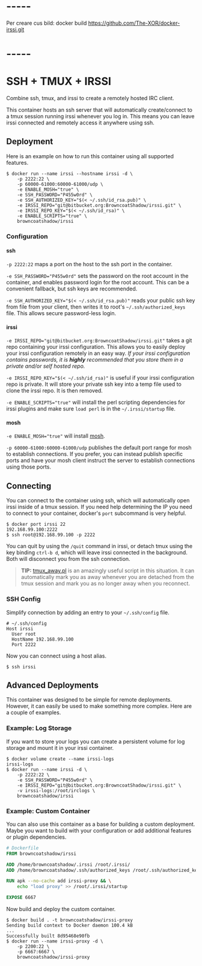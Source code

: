 # -----
Per creare cus bild:
docker build https://github.com/The-XOR/docker-irssi.git
# -----

# SSH + TMUX + IRSSI
Combine ssh, tmux, and irssi to create a remotely hosted IRC client.

This container hosts an ssh server that will automatically create/connect to a tmux session running irssi whenever you log in. This means you can leave irssi connected and remotely access it anywhere using ssh.

## Deployment
Here is an example on how to run this container using all supported features.
```sh-session
$ docker run --name irssi --hostname irssi -d \
    -p 2222:22 \
    -p 60000-61000:60000-61000/udp \
    -e ENABLE_MOSH="true" \
    -e SSH_PASSWORD="P455w0rd" \
    -e SSH_AUTHORIZED_KEY="$(< ~/.ssh/id_rsa.pub)" \
    -e IRSSI_REPO="git@bitbucket.org:BrowncoatShadow/irssi.git" \
    -e IRSSI_REPO_KEY="$(< ~/.ssh/id_rsa)" \
    -e ENABLE_SCRIPTS="true" \
    browncoatshadow/irssi
```

### Configuration
#### ssh
`-p 2222:22` maps a port on the host to the ssh port in the container.

`-e SSH_PASSWORD="P455w0rd"` sets the password on the root account in the container, and enables password login for the root account. This can be a convenient fallback, but ssh keys are recommended.

`-e SSH_AUTHORIZED_KEY="$(< ~/.ssh/id_rsa.pub)"` reads your public ssh key from file from your client, then writes it to root's `~/.ssh/authorized_keys` file.  This allows secure password-less login.

#### irssi
`-e IRSSI_REPO="git@bitbucket.org:BrowncoatShadow/irssi.git"` takes a git repo containing your irssi configuration. This allows you to easily deploy your irssi configuration remotely in an easy way. *If your irssi configuration contains passwords, it is **highly** recommended that you store them in a private and/or self hosted repo.*

`-e IRSSI_REPO_KEY="$(< ~/.ssh/id_rsa)"` is useful if your irssi configuration repo is private. It will store your private ssh key into a temp file used to clone the irssi repo. It is then removed.

`-e ENABLE_SCRIPTS="true"` will install the perl scripting dependencies for irssi plugins and make sure `load perl` is in the `~/.irssi/startup` file.

#### mosh
`-e ENABLE_MOSH="true"` will install [mosh](https://mosh.org/).

`-p 60000-61000:60000-61000/udp` publishes the default port range for mosh to establish connections. If you prefer, you can instead publish specific ports and have your mosh client instruct the server to establish connections using those ports.


## Connecting
You can connect to the container using ssh, which will automatically open irssi inside of a tmux session. If you need help determining the IP you need to connect to your container, docker's `port` subcommand is very helpful.
```sh-session
$ docker port irssi 22
192.168.99.100:2222
$ ssh root@192.168.99.100 -p 2222
```

You can quit by using the `/quit` command in irssi, or detach tmux using the key binding `ctrl-b d`, which will leave irssi connected in the background. Both will disconnect you from the ssh connection.

> **TIP:** [tmux_away.pl](https://github.com/irssi/scripts.irssi.org/blob/master/scripts/tmux_away.pl) is an amazingly useful script in this situation. It can automatically mark you as away whenever you are detached from the tmux session and mark you as no longer away when you reconnect.

### SSH Config
Simplify connection by adding an entry to your `~/.ssh/config` file.
```
# ~/.ssh/config
Host irssi
  User root
  HostName 192.168.99.100
  Port 2222
```

Now you can connect using a host alias.
```sh-session
$ ssh irssi
```


## Advanced Deployments
This container was designed to be simple for remote deployments. However, it can easily be used to make something more complex. Here are a couple of examples.

### Example: Log Storage
If you want to store your logs you can create a persistent volume for log storage and mount it in your irssi container.
```sh-session
$ docker volume create --name irssi-logs
irssi-logs
$ docker run --name irssi -d \
    -p 2222:22 \
    -e SSH_PASSWORD="P455w0rd" \
    -e IRSSI_REPO="git@bitbucket.org:BrowncoatShadow/irssi.git" \
    -v irssi-logs:/root/irclogs \
    browncoatshadow/irssi
```

### Example: Custom Container
You can also use this container as a base for building a custom deployment. Maybe you want to build with your configuration or add additional features or plugin dependencies.

```dockerfile
# Dockerfile
FROM browncoatshadow/irssi

ADD /home/browncoatshadow/.irssi /root/.irssi/
ADD /home/browncoatshadow/.ssh/authorized_keys /root/.ssh/authorized_keys

RUN apk --no-cache add irssi-proxy && \
    echo "load proxy" >> /root/.irssi/startup

EXPOSE 6667
```

Now build and deploy the custom container.
```sh-session
$ docker build . -t browncoatshadow/irssi-proxy
Sending build context to Docker daemon 100.4 kB
...
Successfully built 8d95468e90fb
$ docker run --name irssi-proxy -d \
    -p 2200:22 \
    -p 6667:6667 \
    browncoatshadow/irssi-proxy
```
